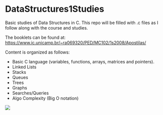# DataStructures1Studies

Basic studies of Data Structures in C.
This repo will be filled with .c files as I follow along with the course and studies.

The booklets can be found at: https://www.ic.unicamp.br/~ra069320/PED/MC102/1s2008/Apostilas/

Content is organized as follows:

- Basic C language (variables, functions, arrays, matrices and pointers).
- Linked Lists
- Stacks
- Queues
- Trees
- Graphs
- Searches/Queries
- Algo Complexity (Big O notation)

![](https://user-images.githubusercontent.com/26651389/105997597-8f3fab80-608a-11eb-9ddf-a3134877ecbb.jpg)
